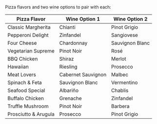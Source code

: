 Pizza flavors and two wine options to pair with each:

| **Pizza Flavor**       | **Wine Option 1**       | **Wine Option 2**       |
|------------------------|-------------------------|-------------------------|
| Classic Margherita     | Chianti                 | Pinot Grigio            |
| Pepperoni Delight      | Zinfandel               | Sangiovese              |
| Four Cheese            | Chardonnay              | Sauvignon Blanc         |
| Vegetarian Supreme     | Pinot Noir              | Rosé                    |
| BBQ Chicken            | Shiraz                  | Merlot                  |
| Hawaiian               | Riesling                | Prosecco                |
| Meat Lovers            | Cabernet Sauvignon      | Malbec                  |
| Spinach & Feta         | Sauvignon Blanc         | Vermentino              |
| Seafood Special        | Albariño                | Chablis                 |
| Buffalo Chicken        | Grenache                | Zinfandel               |
| Truffle Mushroom       | Pinot Noir              | Barbera                 |
| Prosciutto & Arugula   | Prosecco                | Pinot Grigio            |

